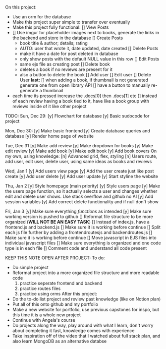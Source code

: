 On this project:
- Use an orm for the database
- Make this project super simple to transfer over eventually
- Make this project fully functional:
[] View Posts
- [] Use imgur for placeholder images next to books, generate the links in the backend and store in the database
[] Create Posts
  - book title & author; details; rating
  - AUTO: user that wrote it, date updated, date created
[] Delete Posts
  - make it have a date for post deleted in database
  - only show posts with the default NULL value in this row
[] Edit Posts
  - same ejs file as creating post
[] Delete book
  - deletes a book if no reviews are present for it
  - also a button to delete the book
[] Add user
[] Edit user
[] Delete User
**last:**
[] when adding a book, if thumbnail is not generated generate one from open library API
[] have a button to manually re-generate a thumbnail
- each time its pressed increase the .docs[0] then .docs[1] etc
[] instead of each review having a book tied to it, have like a book group with reviews inside of it like other project
  
TODO:
Sun, Dec 29:
[y] Flowchart for database
[y] Basic sudocode for project

Mon, Dec 30:
[y] Make basic frontend
[y] Create database queries and database
[y] Render home page of website

Tue, Dec 31
[y] Make add review
[y] Make dropdown for books
[y] Make edit review
[y] Make add book
[y] Make edit book
[y] Add book covers
On my own, using knowledge:
[n] Advanced grid, flex, styling
[n] Users route, add user, edit user, delete user, using same ideas as books and reviews

Wed, Jan 1
[y] Add users view page
[y] Add the user create just like post create
[y] Add user delete
[y] Add user update
[y] Start styline the website

Thu, Jan 2
[y] Style homepage (main priority)
[y] Style users page
[y] Make the users page function, so it actually selects a user and changes whether edit and delete user shows. Use stack overflow and github no AI
[y] Add session variables
[y] Add correct delete functionality and if null don't show

Fri, Jan 3
[y] Make sure everything *functions* as intended
[y] Make sure working version is pushed to github
[] Reformat file structure to be more organized (**WILL NOT BE AN EASY TASK**)
  [] Instead of index.js, have a frontend.js and backend.js
  [] Make sure it is working before continue
  [] Split each js file further by adding a frontendroutesjs and backendroutes.js
  [] Make sure it is working before continue
  [] Move javascript in EJS files into individual javascript files
  [] Make sure everything is organized and one code type is in each file
[] Comment code and understand all code present



KEEP THIS NOTE OPEN AFTER PROJECT:
To do:
- Do simple project
- Reformat project into a more organized file structure and more readable code
  1. practice seperate frontend and backend
  2. practice routes files
  3. practice using orms
After this project:
- Do the to-do list project and review past knowledge (like on Notion plan)
- Put all of this onto github and my portfolio
- Make a new website for portfolio, use previous capstones for inspo, but this time it is a whole new project
- Continue with Angela's course
- Do projects along the way, play around with what I learn, don't worry about completing it fast, knowledge comes with experience
- Take inspiration off of the video that I watched about full stack plan, and also learn MongoDB as an alternative databse